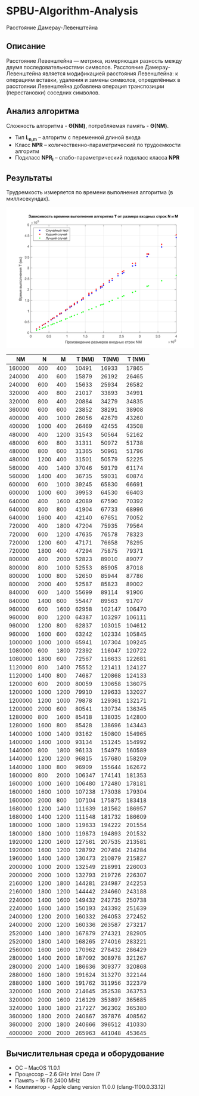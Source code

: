 # SPBU-Algorithm-Analysis

Расстояние Дамерау-Левенштейна

## Описание
Расстояние Левенштейна — метрика, измеряющая разность между двумя последовательностями символов. Расстояние Дамерау-Левенштейна является модификацией расстояния Левенштейна: к операциям вставки, удаления и замены символов, определённых в расстоянии Левенштейна добавлена операция транспозиции (перестановки) соседних символов. 

## Анализ алгоритма
Сложность алгоритма - **Θ(NM)**, потребляемая память - **Θ(NM)**.
- Тип **L<sub>n,m</sub>** – алгоритм с переменной длиной входа
- Класс **NPR** – количественно-параметрический по трудоемкости алгоритм
- Подкласс **NPR<sub>l</sub>** – слабо-параметрический подкласс класса **NPR**

## Результаты
Трудоемкость измеряется по времени выполнения алгоритма (в миллисекундах).

![graph](/results/T_NM.svg?raw=true)

| NM | N | M | T ̌(NM) | T(NM) | T ̂(NM) |
| --- | --- | --- | --- | --- | --- |
| 160000 | 400 | 400 | 10491 | 16933 | 17865 |
| 240000 | 400 | 600 | 15879 | 26192 | 26465 |
| 240000 | 600 | 400 | 15633 | 25934 | 26582 |
| 320000 | 400 | 800 | 21017 | 33893 | 34991 |
| 320000 | 800 | 400 | 20884 | 34279 | 34835 |
| 360000 | 600 | 600 | 23852 | 38291 | 38908 |
| 400000 | 400 | 1000 | 26056 | 42679 | 43260 |
| 400000 | 1000 | 400 | 26469 | 42455 | 43508 |
| 480000 | 400 | 1200 | 31543 | 50564 | 52162 |
| 480000 | 600 | 800 | 31311 | 50972 | 51738 |
| 480000 | 800 | 600 | 31365 | 50961 | 51796 |
| 480000 | 1200 | 400 | 31501 | 50579 | 52225 |
| 560000 | 400 | 1400 | 37046 | 59179 | 61174 |
| 560000 | 1400 | 400 | 36735 | 59031 | 60874 |
| 600000 | 600 | 1000 | 39245 | 65830 | 66691 |
| 600000 | 1000 | 600 | 39953 | 64530 | 66403 |
| 640000 | 400 | 1600 | 42089 | 67590 | 70392 |
| 640000 | 800 | 800 | 41904 | 67733 | 68996 |
| 640000 | 1600 | 400 | 42140 | 67651 | 70052 |
| 720000 | 400 | 1800 | 47204 | 75935 | 79564 |
| 720000 | 600 | 1200 | 47635 | 76578 | 78323 |
| 720000 | 1200 | 600 | 47171 | 76658 | 78295 |
| 720000 | 1800 | 400 | 47294 | 75875 | 79371 |
| 800000 | 400 | 2000 | 52823 | 89010 | 89077 |
| 800000 | 800 | 1000 | 52553 | 85905 | 87018 |
| 800000 | 1000 | 800 | 52650 | 85944 | 87786 |
| 800000 | 2000 | 400 | 52587 | 85823 | 89002 |
| 840000 | 600 | 1400 | 55699 | 89114 | 91906 |
| 840000 | 1400 | 600 | 55447 | 89563 | 91707 |
| 960000 | 600 | 1600 | 62958 | 102147 | 106470 |
| 960000 | 800 | 1200 | 64387 | 103297 | 106111 |
| 960000 | 1200 | 800 | 62837 | 103015 | 104612 |
| 960000 | 1600 | 600 | 63242 | 102334 | 105845 |
| 1000000 | 1000 | 1000 | 65941 | 107304 | 109245 |
| 1080000 | 600 | 1800 | 72392 | 116047 | 120722 |
| 1080000 | 1800 | 600 | 72567 | 116633 | 122681 |
| 1120000 | 800 | 1400 | 75552 | 121411 | 124127 |
| 1120000 | 1400 | 800 | 74687 | 120868 | 124133 |
| 1200000 | 600 | 2000 | 80059 | 130658 | 136075 |
| 1200000 | 1000 | 1200 | 79910 | 129633 | 132027 |
| 1200000 | 1200 | 1000 | 79878 | 129361 | 132171 |
| 1200000 | 2000 | 600 | 80541 | 130734 | 136345 |
| 1280000 | 800 | 1600 | 85418 | 138035 | 142800 |
| 1280000 | 1600 | 800 | 85428 | 138696 | 143443 |
| 1400000 | 1000 | 1400 | 93162 | 150800 | 154965 |
| 1400000 | 1400 | 1000 | 93134 | 151245 | 154992 |
| 1440000 | 800 | 1800 | 96133 | 154978 | 160589 |
| 1440000 | 1200 | 1200 | 96815 | 157680 | 158209 |
| 1440000 | 1800 | 800 | 96909 | 155644 | 162672 |
| 1600000 | 800 | 2000 | 106347 | 174141 | 181353 |
| 1600000 | 1000 | 1600 | 106480 | 172480 | 178181 |
| 1600000 | 1600 | 1000 | 107238 | 173038 | 179304 |
| 1600000 | 2000 | 800 | 107104 | 175875 | 183418 |
| 1680000 | 1200 | 1400 | 111639 | 181562 | 186957 |
| 1680000 | 1400 | 1200 | 111548 | 181732 | 186609 |
| 1800000 | 1000 | 1800 | 119633 | 194222 | 201554 |
| 1800000 | 1800 | 1000 | 119873 | 194893 | 201532 |
| 1920000 | 1200 | 1600 | 127561 | 207535 | 213581 |
| 1920000 | 1600 | 1200 | 128792 | 207494 | 214284 |
| 1960000 | 1400 | 1400 | 130473 | 210879 | 215827 |
| 2000000 | 1000 | 2000 | 132549 | 218991 | 226003 |
| 2000000 | 2000 | 1000 | 132793 | 219726 | 226307 |
| 2160000 | 1200 | 1800 | 144281 | 234987 | 242253 |
| 2160000 | 1800 | 1200 | 144442 | 234660 | 243188 |
| 2240000 | 1400 | 1600 | 149432 | 242735 | 250738 |
| 2240000 | 1600 | 1400 | 150193 | 243392 | 251639 |
| 2400000 | 1200 | 2000 | 160332 | 264053 | 272452 |
| 2400000 | 2000 | 1200 | 160336 | 263587 | 273217 |
| 2520000 | 1400 | 1800 | 167879 | 274321 | 282905 |
| 2520000 | 1800 | 1400 | 168265 | 274016 | 283221 |
| 2560000 | 1600 | 1600 | 170962 | 278432 | 286429 |
| 2800000 | 1400 | 2000 | 187092 | 308978 | 321267 |
| 2800000 | 2000 | 1400 | 186636 | 309377 | 320868 |
| 2880000 | 1600 | 1800 | 191624 | 313270 | 322144 |
| 2880000 | 1800 | 1600 | 191762 | 311956 | 322379 |
| 3200000 | 1600 | 2000 | 214645 | 352538 | 363753 |
| 3200000 | 2000 | 1600 | 216129 | 353897 | 365685 |
| 3240000 | 1800 | 1800 | 217227 | 362302 | 365380 |
| 3600000 | 1800 | 2000 | 240867 | 397876 | 408562 |
| 3600000 | 2000 | 1800 | 240666 | 396512 | 410330 |
| 4000000 | 2000 | 2000 | 265963 | 441048 | 453645 |

## Вычислительная среда и оборудование
- ОС – MacOS 11.0.1
- Процессор – 2.6 GHz Intel Core i7
- Память – 16 Гб 2400 MHz
- Компилятор - Apple clang version 11.0.0 (clang-1100.0.33.12)
